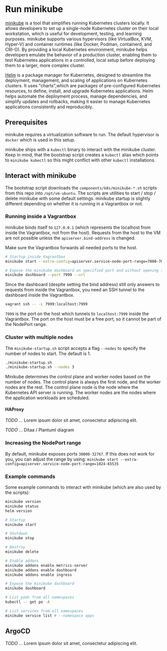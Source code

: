 # Run minikube
[minikube](https://minikube.sigs.k8s.io) is a tool that simplifies running Kubernetes clusters locally. It allows developers to set up a single-node Kubernetes cluster on their local workstation, which is useful for development, testing, and learning purposes. minikube supports various hypervisors (like VirtualBox, KVM, Hyper-V) and container runtimes (like Docker, Podman, containerd, and CRI-O). By providing a local Kubernetes environment, minikube helps developers emulate the behavior of a production cluster, enabling them to test Kubernetes applications in a controlled, local setup before deploying them to a larger, more complex cluster.

[Helm](https://helm.sh) is a package manager for Kubernetes, designed to streamline the deployment, management, and scaling of applications on Kubernetes clusters. It uses "charts",which are packages of pre-configured Kubernetes resources, to define, install, and upgrade Kubernetes applications. Helm helps automate the deployment process, manage dependencies, and simplify updates and rollbacks, making it easier to manage  Kubernetes applications consistently and reproducibly.

## Prerequisites
minikube requires a virtualization software to run. The default hypervisor is `docker` which is used in this setup.

minikube ships with a `kubectl` binary to interact with the minikube cluster. Keep in mind, that the bootstrap script creates a `kubectl` alias which points to `minikube kubectl` so this might conflict with other `kubectl` installations.

## Interact with minikube
The bootstrap script downloads the `components/k8s/minikube-*.sh` scripts from this repo into `/opt/vm-ubuntu`. The scripts are utilities to start / stop / delete minikube with some default settings. minikube startup is slightly different depending on whether it is running in a Vagrantbox or not.

### Running inside a Vagrantbox
minikube binds itself to `127.0.0.1` (which represents the localhost from inside the Vagrantbox, not from the host). Requests from the host to the VM are not possible unless the `apiserver.bind-address` is changed.

Make sure the Vagrantbox forwards all needed ports to the host.

```bash
# Startup inside Vagrantbox
minikube start --extra-config=apiserver.service-node-port-range=7000-7080 --extra-config=apiserver.bind-address=0.0.0.0

# Expose the minikube dashboard on specified port and without opening the browser
minikube dashboard --port 7999 --url
```

Since the dashboard (despite setting the bind address) still only answers to requests from inside the Vagrantbox, you need an SSH tunnel to the dashboard inside the Vagrantbox.

```bash
vagrant ssh -- -L 7999:localhost:7999
```

`7999` is the port on the host which tunnels to `localhost:7999` inside the Vagrantbox. The port on the host must be a free port, so it cannot be part of the NodePort range.

### Cluster with multiple nodes
The `minikube-startup.sh` script accepts a flag `--nodes` to specify the number of nodes to start. The default is 1.

```bash
./minikube-startup.sh
./minikube-startup.sh --nodes 3
```

Minikube determines the control plane and worker nodes based on the number of nodes. The control plane is always the first node, and the worker nodes are the rest. The control plane node is the node where the Kubernetes API server is running. The worker nodes are the nodes where the application workloads are scheduled.

#### HAProxy
*TODO ...* Lorem ipsum dolor sit amet, consectetur adipiscing elit.

*TODO ...* Ditaa / Plantuml diagram

### Increasing the NodePort range
By default, minikube exposes ports `30000-32767`. If this does not work for you, you can adjust the range by using: `minikube start --extra-config=apiserver.service-node-port-range=1024-65535`

### Example commands
Some example commands to interact with minikube (which are also used by the scripts):

```bash
minikube version
minikube status
helm version

# Startup
minikube start

# Shutdown
minikube stop

# Destroy
minikube delete

# Enable addons
minikube addons enable metrics-server
minikube addons enable dashboard
minikube addons enable ingress

# Expose the minikube dashboard
minikube dashboard

# List pods from all namespaces
kubectl -- get po -A

# List services from all namespaces
minikube service list # --namespace apps
```

## ArgoCD
*TODO ...* Lorem ipsum dolor sit amet, consectetur adipiscing elit.
